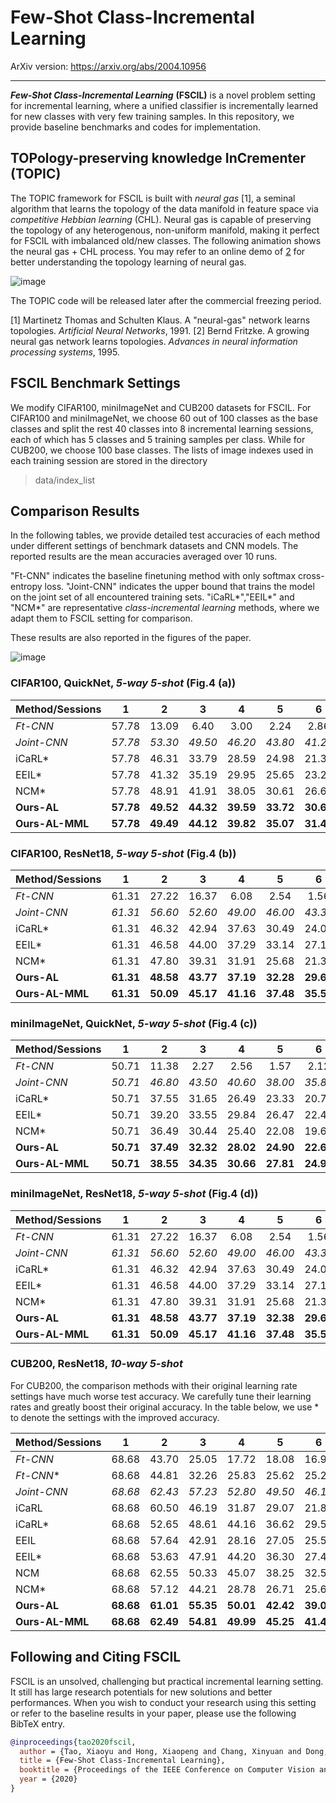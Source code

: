 # Few-Shot Class-Incremental Learning

ArXiv version: https://arxiv.org/abs/2004.10956

---

***Few-Shot Class-Incremental Learning*** **(FSCIL)** is a novel problem setting for incremental learning, where a unified classifier is incrementally learned for new classes with very few training samples. In this repository, we provide baseline benchmarks and codes for implementation.

## TOPology-preserving knowledge InCrementer (TOPIC)

The TOPIC framework for FSCIL is built with *neural gas* [1], a seminal algorithm that learns the topology of the data manifold in feature space via *competitive Hebbian learning* (CHL). Neural gas is capable of preserving the topology of any heterogenous, non-uniform manifold, making it perfect for FSCIL with imbalanced old/new classes.  The following animation shows the neural gas + CHL process. You may refer to an online demo of [2](https://www.demogng.de/js/demogng.html?_3DV) for better understanding the topology learning of neural gas.

![image](https://github.com/xyutao/fscil/blob/master/results/ng.gif)

The TOPIC code will be released later after the commercial freezing period. 

[1] Martinetz Thomas and Schulten Klaus. A "neural-gas" network learns topologies. *Artificial Neural Networks*, 1991.
[2] Bernd Fritzke. A growing neural gas network learns topologies. *Advances in neural information processing systems*, 1995. 

## FSCIL Benchmark Settings

We modify CIFAR100, miniImageNet and CUB200 datasets for FSCIL. For CIFAR100 and miniImageNet, we choose 60 out of 100 classes as the base classes and split the rest 40 classes into 8 incremental learning sessions, each of which has 5 classes and 5 training samples per class. While for CUB200, we choose 100 base classes. The lists of image indexes used in each training session are stored in the directory
> data/index_list

## Comparison Results

In the following tables, we provide detailed test accuracies of each method under different settings of benchmark datasets and CNN models. The reported results are the mean accuracies averaged over 10 runs.

"Ft-CNN" indicates the baseline finetuning method with only softmax cross-entropy loss. "Joint-CNN" indicates the upper bound that trains the model on the joint set of all encountered training sets. "iCaRL*","EEIL*" and "NCM*" are representative *class-incremental learning* methods, where we adapt them to FSCIL setting for comparison. 

These results are also reported in the figures of the paper.

![image](https://github.com/xyutao/fscil/blob/master/results/fig4.png)

### CIFAR100, QuickNet, *5-way 5-shot* (Fig.4 (a))

Method/Sessions | 1 | 2 | 3 | 4 | 5 | 6 |  7 | 8 | 9
-|:-:|:-:|:-:|:-:|:-:|:-:|:-:|:-:|:-:
*Ft-CNN* | 57.78 | 13.09 | 6.40 | 3.00 | 2.24 | 2.86 | 1.46 | 2.47 | 2.00
*Joint-CNN* | *57.78* | *53.30* | *49.50* | *46.20* | *43.80* | *41.20* | *39.10* | *37.80* | *35.90*
iCaRL* | 57.78 | 46.31 | 33.79 | 28.59 | 24.98 | 21.33 | 19.07 | 17.05 | 16.25
EEIL* | 57.78 | 41.32 | 35.19 | 29.95 | 25.65 | 23.20 | 22.19 | 20.61 | 18.53
NCM* | 57.78 | 48.91 | 41.91 | 38.05 | 30.61 | 26.68 | 24.79 | 22.15 | 19.50
**Ours-AL** | **57.78** | **49.52** | **44.32** | **39.59** | **33.72** | **30.65** | **27.36** | **25.06** | **23.12**
**Ours-AL-MML** | **57.78** | **49.49** | **44.12** | **39.82** | **35.07** | **31.42** | **27.82** | **25.47** | **24.17**

### CIFAR100, ResNet18, *5-way 5-shot* (Fig.4 (b))
Method/Sessions | 1 | 2 | 3 | 4 | 5 | 6 |  7 | 8 | 9
-|:-:|:-:|:-:|:-:|:-:|:-:|:-:|:-:|:-:
*Ft-CNN* | 61.31 | 27.22 | 16.37 | 6.08 | 2.54 | 1.56 | 1.93 | 2.60 | 1.40
*Joint-CNN* | *61.31* | *56.60* | *52.60* | *49.00* | *46.00* | *43.30* | *40.90* | *38.70* | *36.80*
iCaRL* | 61.31 | 46.32 | 42.94 | 37.63 | 30.49 | 24.00 | 20.89 | 18.80 | 17.21
EEIL* | 61.31 | 46.58 | 44.00 | 37.29 | 33.14 | 27.12 | 24.10 | 21.57 | 19.58
NCM* | 61.31 | 47.80 | 39.31 | 31.91 | 25.68 | 21.35 | 18.67 | 17.24 | 14.17
**Ours-AL** | **61.31** | **48.58** | **43.77** | **37.19** | **32.28** | **29.67** | **26.44** | **25.18** | **21.80**
**Ours-AL-MML** | **61.31** | **50.09** | **45.17** | **41.16** | **37.48** | **35.52** | **32.19** | **29.46** | **24.42**

### miniImageNet, QuickNet, *5-way 5-shot* (Fig.4 (c))
Method/Sessions | 1 | 2 | 3 | 4 | 5 | 6 |  7 | 8 | 9
-|:-:|:-:|:-:|:-:|:-:|:-:|:-:|:-:|:-:
*Ft-CNN* | 50.71 | 11.38 | 2.27 | 2.56 | 1.57 | 2.12 | 2.24 | 2.67 | 1.89
*Joint-CNN* | *50.71* | *46.80* | *43.50* | *40.60* | *38.00* | *35.80* | *33.80* | *32.00* | *30.40*
iCaRL* | 50.71 | 37.55 | 31.65 | 26.49 | 23.33 | 20.75 | 17.08 | 14.69 | 11.05
EEIL* | 50.71 | 39.20 | 33.55 | 29.84 | 26.47 | 22.41 | 18.79 | 16.74 | 13.59
NCM* | 50.71 | 36.49 | 30.44 | 25.40 | 22.08 | 19.68 | 15.95 | 13.09 | 10.84
**Ours-AL** | **50.71** | **37.49** | **32.32** | **28.02** | **24.90** | **22.63** | **19.75** | **17.75** | **14.50**
**Ours-AL-MML** | **50.71** | **38.55** | **34.35** | **30.66** | **27.81** | **24.94** | **22.22** | **19.97** | **18.36**

### miniImageNet, ResNet18, *5-way 5-shot* (Fig.4 (d))
Method/Sessions | 1 | 2 | 3 | 4 | 5 | 6 |  7 | 8 | 9
-|:-:|:-:|:-:|:-:|:-:|:-:|:-:|:-:|:-:
*Ft-CNN* | 61.31 | 27.22 | 16.37 | 6.08 | 2.54 | 1.56 | 1.93 | 2.60 | 1.40
*Joint-CNN* | *61.31* | *56.60* | *52.60* | *49.00* | *46.00* | *43.30* | *40.90* | *38.70* | *36.80*
iCaRL* | 61.31 | 46.32 | 42.94 | 37.63 | 30.49 | 24.00 | 20.89 | 18.80 | 17.21
EEIL* | 61.31 | 46.58 | 44.00 | 37.29 | 33.14 | 27.12 | 24.10 | 21.57 | 19.58
NCM* | 61.31 | 47.80 | 39.31 | 31.91 | 25.68 | 21.35 | 18.67 | 17.24 | 14.17
**Ours-AL** | **61.31** | **48.58** | **43.77** | **37.19** | **32.38** | **29.67** | **26.44** | **25.18** | **21.80**
**Ours-AL-MML** | **61.31** | **50.09** | **45.17** | **41.16** | **37.48** | **35.52** | **32.19** | **29.46** | **24.42**

### CUB200, ResNet18, *10-way 5-shot*

For CUB200, the comparison methods with their original learning rate settings have much worse test accuracy. We carefully tune their learning rates and greatly boost their original accuracy. In the table below, we use * to denote the settings with the improved accuracy.

Method/Sessions | 1 | 2 | 3 | 4 | 5 | 6 |  7 | 8 | 9 | 10 | 11
-|:-:|:-:|:-:|:-:|:-:|:-:|:-:|:-:|:-:|:-:|:-:
*Ft-CNN* | 68.68 | 43.70 | 25.05 | 17.72 | 18.08 | 16.95 | 15.10 | 10.60 | 8.93 | 8.93 | 8.47
*Ft-CNN** | 68.68 | 44.81 | 32.26 | 25.83 | 25.62 | 25.22 | 20.84 | 16.77 | 18.82 | 18.25 | 17.18
*Joint-CNN* | *68.68* | *62.43* | *57.23* | *52.80* | *49.50* | *46.10* | *42.80* | *40.10* | *38.70* | *37.10* | *35.60*
iCaRL | 68.68 | 60.50 | 46.19 | 31.87 | 29.07 | 21.86 | 21.22 | 19.15 | 16.50 | 14.46 | 14.14
iCaRL* | 68.68 | 52.65 | 48.61 | 44.16 | 36.62 | 29.52 | 27.83 | 26.26 | 24.01 | 23.89 | 21.16
EEIL | 68.68 | 57.64 | 42.91 | 28.16 | 27.05 | 25.52 | 25.08 | 22.06 | 19.93 | 19.74 | 19.61
EEIL* | 68.68 | 53.63 | 47.91 | 44.20 | 36.30 | 27.46 | 25.93 | 24.70 | 23.95 | 24.13 | 22.11
NCM | 68.68 | 62.55 | 50.33 | 45.07 | 38.25 | 32.58 | 28.71 | 26.28 | 23.80 | 19.91 | 17.82
NCM* | 68.68 | 57.12 | 44.21 | 28.78 | 26.71 | 25.66 | 24.62 | 21.52 | 20.12 | 20.06 | 19.87
**Ours-AL** | **68.68** | **61.01** | **55.35** | **50.01** | **42.42** | **39.07** | **35.47** | **32.87** | **30.04** | **25.91** | **24.85**
**Ours-AL-MML** | **68.68** | **62.49** | **54.81** | **49.99** | **45.25** | **41.40** | **38.35** | **35.36** | **32.22** | **28.31** | **26.28**

## Following and Citing FSCIL

FSCIL is an unsolved, challenging but practical incremental learning setting. It still has large research potentials for new solutions and better performances. When you wish to conduct your research using this setting or refer to the baseline results in your paper, please use the following BibTeX entry.

```BibTeX
@inproceedings{tao2020fscil,
  author = {Tao, Xiaoyu and Hong, Xiaopeng and Chang, Xinyuan and Dong, Songlin and Wei, Xing and Gong, Yihong},
  title = {Few-Shot Class-Incremental Learning},
  booktitle = {Proceedings of the IEEE Conference on Computer Vision and Pattern Recognition},
  year = {2020}
}
```
